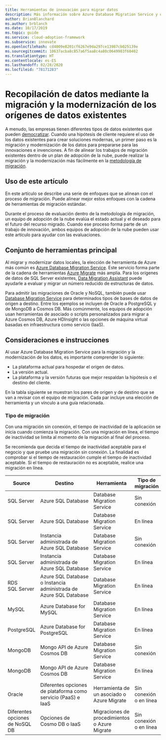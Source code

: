 ```yaml
---
title: Herramientas de innovación para migrar datos
description: Más información sobre Azure Database Migration Service y otras herramientas que migran y modernizan los datos para prepararse para las invenciones e innovaciones de la nube.
author: BrianBlanchard
ms.author: brblanch
ms.date: 10/17/2019
ms.topic: guide
ms.service: cloud-adoption-framework
ms.subservice: innovate
ms.openlocfilehash: cd4009e8201cf6267e9da297ce13987cb025139e
ms.sourcegitcommit: 10637acba8c857a6f5aa8c4a80c0649903f60402
ms.translationtype: HT
ms.contentlocale: es-ES
ms.lasthandoff: 02/28/2020
ms.locfileid: "78171283"
---
```

# <a name="collect-data-through-the-migration-and-modernization-of-existing-data-sources"></a>Recopilación de datos mediante la migración y la modernización de los orígenes de datos existentes

A menudo, las empresas tienen diferentes tipos de datos existentes que pueden [democratizar](../considerations/data.md). Cuando una hipótesis de cliente requiere el uso de los datos existentes para crear soluciones modernas, un primer paso es la migración y modernización de los datos para prepararse para las innovaciones e invenciones. A fin de alinear los trabajos de migración existentes dentro de un plan de adopción de la nube, puede realizar la migración y la modernización más fácilmente en la [metodología de migración](../../migrate/index.md).

## <a name="use-of-this-article"></a>Uso de este artículo

En este artículo se describe una serie de enfoques que se alinean con el proceso de migración. Puede alinear mejor estos enfoques con la cadena de herramientas de migración estándar.

Durante el proceso de evaluación dentro de la metodología de migración, un equipo de adopción de la nube evalúa el estado actual y el deseado para el futuro del recurso migrado. Cuando ese proceso forma parte de un trabajo de innovación, ambos equipos de adopción de la nube pueden usar este artículo para ayudar con las evaluaciones.

## <a name="primary-toolset"></a>Conjunto de herramientas principal

Al migrar y modernizar datos locales, la elección de herramienta de Azure más común es [Azure Database Migration Service](https://docs.microsoft.com/azure/dms). Este servicio forma parte de la cadena de herramientas [Azure Migrate](https://docs.microsoft.com/azure/migrate/migrate-services-overview) más amplia. Para los orígenes de datos de SQL Server existentes, [Data Migration Assistant](https://docs.microsoft.com/sql/dma/dma-overview) puede ayudarle a evaluar y migrar un número reducido de estructuras de datos.

Para admitir las migraciones de Oracle y NoSQL, también puede usar [Database Migration Service](https://docs.microsoft.com/azure/dms) para determinados tipos de bases de datos de origen a destino. Entre los ejemplos se incluyen de Oracle a PostgreSQL y de MongoDB a Cosmos DB. Más comúnmente, los equipos de adopción usan herramientas de asociado o scripts personalizados para migrar a Azure Cosmos DB, Azure HDInsight o las opciones de máquina virtual basadas en infraestructura como servicio (IaaS).

## <a name="considerations-and-guidance"></a>Consideraciones e instrucciones

Al usar Azure Database Migration Service para la migración y la modernización de los datos, es importante comprender lo siguiente:

- La plataforma actual para hospedar el origen de datos.
- La versión actual.
- La plataforma y la versión futuras que mejor respaldan la hipótesis o el destino del cliente.

En la tabla siguiente se muestran los pares de origen y de destino que se van a revisar con el equipo de migración. Cada par incluye una elección de herramienta y un vínculo a una guía relacionada.

### <a name="migration-type"></a>Tipo de migración

Con una migración sin conexión, el tiempo de inactividad de la aplicación se inicia cuando comienza la migración. Con una migración en línea, el tiempo de inactividad se limita al momento de la migración al final del proceso.

Se recomienda que decida el tiempo de inactividad aceptable para el negocio y que pruebe una migración sin conexión. La finalidad es comprobar si el tiempo de restauración cumple el tiempo de inactividad aceptable. Si el tiempo de restauración no es aceptable, realice una migración en línea.

|Source  |Destino  |Herramienta  |Tipo de migración  |Guía  |
|---------|---------|---------|---------|---------|
|SQL Server|Azure SQL Database|Database Migration Service|Sin conexión|[Tutorial](https://docs.microsoft.com/azure/dms/tutorial-sql-server-to-azure-sql)|
|SQL Server|Azure SQL Database|Database Migration Service|En línea|[Tutorial](https://docs.microsoft.com/azure/dms/tutorial-sql-server-azure-sql-online)|
|SQL Server|Instancia administrada de Azure SQL Database|Database Migration Service|Sin conexión|[Tutorial](https://docs.microsoft.com/azure/dms/tutorial-sql-server-to-managed-instance)|
|SQL Server|Instancia administrada de Azure SQL Database|Database Migration Service|En línea|[Tutorial](https://docs.microsoft.com/azure/dms/tutorial-sql-server-managed-instance-online)|
|RDS SQL Server|Azure SQL Database o Instancia administrada de Azure SQL Database|Database Migration Service|En línea|[Tutorial](https://docs.microsoft.com/azure/dms/tutorial-rds-sql-server-azure-sql-and-managed-instance-online)|
|MySQL|Azure Database for MySQL|Database Migration Service|En línea|[Tutorial](https://docs.microsoft.com/azure/dms/tutorial-mysql-azure-mysql-online)|
|PostgreSQL|Azure Database for PostgreSQL|Database Migration Service|En línea|[Tutorial](https://docs.microsoft.com/azure/dms/tutorial-postgresql-azure-postgresql-online)|
|MongoDB|Mongo API de Azure Cosmos DB|Database Migration Service|Sin conexión|[Tutorial](https://docs.microsoft.com/azure/dms/tutorial-mongodb-cosmos-db)|
|MongoDB|Mongo API de Azure Cosmos DB|Database Migration Service|En línea|[Tutorial](https://docs.microsoft.com/azure/dms/tutorial-mongodb-cosmos-db-online)|
|Oracle|Diferentes opciones de plataforma como servicio (PaaS) e IaaS|Herramienta de un asociado o Azure Migrate|Sin conexión o en línea|[Árbol de decisión](../../migrate/expanded-scope/data-oracle-migration.md)|
|Diferentes opciones de NoSQL DB|Opciones de Cosmo DB o IaaS|Migraciones de procedimientos o Azure Migrate|Sin conexión o en línea|[Árbol de decisión](../../migrate/expanded-scope/data-no-sql-migration.md)|
